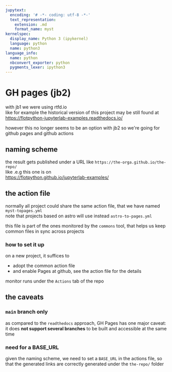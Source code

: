 ```yaml
---
jupytext:
  encoding: '# -*- coding: utf-8 -*-'
  text_representation:
    extension: .md
    format_name: myst
kernelspec:
  display_name: Python 3 (ipykernel)
  language: python
  name: python3
language_info:
  name: python
  nbconvert_exporter: python
  pygments_lexer: ipython3
---
```


# GH pages (jb2)

with jb1 we were using rtfd.io  
like for example the historical version of this project may be still found at  
 https://flotpython-jupyterlab-examples.readthedocs.io/

however this no longer seems to be an option with jb2 so we're going for github pages and github actions

## naming scheme

the result gets published under a URL like `https://the-orga.github.io/the-repo/`  
like .e.g this one is on  
https://flotpython.github.io/jupyterlab-examples/

## the action file

normally all project could share the same action file, that we have named `myst-topages.yml`  
note that projects based on astro will use instead `astro-to-pages.yml`

this file is part of the ones monitored by the `commons` tool, that helps us keep common files in sync across projects

### how to set it up

on a new project, it suffices to

- adopt the common action file
- and enable Pages at github, see the action file for the details

monitor runs under the `Actions` tab of the repo

## the caveats

###  `main` branch only

as compared to the `readthedocs` approach, GH Pages has one major caveat: it
does **not support several branches** to be built and accessible at the same
time

### need for a BASE_URL

given the naming scheme, we need to set a `BASE_URL` in the actions file, so that
the generated links are correctly generated under the `the-repo/` folder
